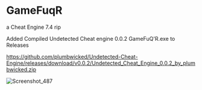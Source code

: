 # GameFuqR
a Cheat Engine 7.4 rip
  


Added Compiled Undetected Cheat engine 0.0.2 GameFuQ'R.exe to Releases 

https://github.com/plumbwicked/Undetected-Cheat-Engine/releases/download/v0.0.2/Undetected_Cheat_Engine_0.0.2_by_plumbwicked.zip


![Screenshot_487](https://user-images.githubusercontent.com/62859332/164878639-a0e80cca-748a-4732-a17b-7f3ce107ed94.png)

